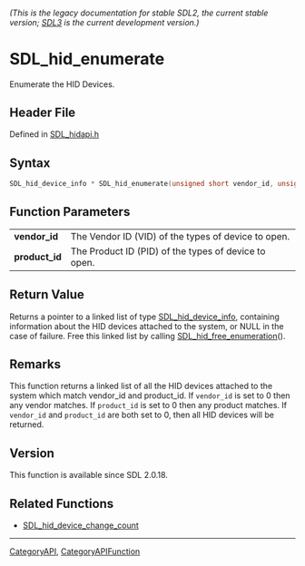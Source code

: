 ###### (This is the legacy documentation for stable SDL2, the current stable version; [SDL3](https://wiki.libsdl.org/SDL3/) is the current development version.)
# SDL_hid_enumerate

Enumerate the HID Devices.

## Header File

Defined in [SDL_hidapi.h](https://github.com/libsdl-org/SDL/blob/SDL2/include/SDL_hidapi.h)

## Syntax

```c
SDL_hid_device_info * SDL_hid_enumerate(unsigned short vendor_id, unsigned short product_id);

```

## Function Parameters

|                    |                                                      |
| ------------------ | ---------------------------------------------------- |
| **vendor_id**      | The Vendor ID (VID) of the types of device to open.  |
| **product_id**     | The Product ID (PID) of the types of device to open. |

## Return Value

Returns a pointer to a linked list of type
[SDL_hid_device_info](SDL_hid_device_info), containing information about
the HID devices attached to the system, or NULL in the case of failure.
Free this linked list by calling
[SDL_hid_free_enumeration](SDL_hid_free_enumeration)().

## Remarks

This function returns a linked list of all the HID devices attached to the
system which match vendor_id and product_id. If `vendor_id` is set to 0
then any vendor matches. If `product_id` is set to 0 then any product
matches. If `vendor_id` and `product_id` are both set to 0, then all HID
devices will be returned.

## Version

This function is available since SDL 2.0.18.

## Related Functions

* [SDL_hid_device_change_count](SDL_hid_device_change_count)

----
[CategoryAPI](CategoryAPI), [CategoryAPIFunction](CategoryAPIFunction)


